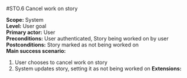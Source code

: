 #STO.6 Cancel work on story

**Scope:** System  
**Level:** User goal  
**Primary actor:** User  
**Preconditions:** User authenticated, Story being worked on by user  
**Postconditions:** Story marked as not being worked on  
**Main success scenario:**  
1. User chooses to cancel work on story
2. System updates story, setting it as not being worked on
**Extensions:**
